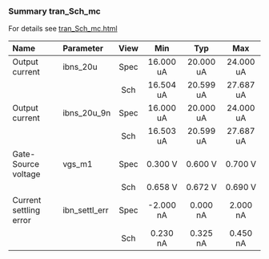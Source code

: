 ### Summary tran_Sch_mc

For details see <a href='tran_Sch_mc.html'>tran_Sch_mc.html</a>

|**Name**|**Parameter**|**View**|**Min** | **Typ** | **Max**|
|:---|:---|:---:|:---:|:---:|:---:|
|Output current|ibns\_20u | Spec | 16.000 uA | 20.000 uA | 24.000 uA |
| | | Sch|16.504 uA | 20.599 uA | 27.687 uA |
|Output current|ibns\_20u\_9n | Spec | 16.000 uA | 20.000 uA | 24.000 uA |
| | | Sch|16.503 uA | 20.599 uA | 27.687 uA |
|Gate-Source voltage|vgs\_m1 | Spec | 0.300 V | 0.600 V | 0.700 V |
| | | Sch|0.658 V | 0.672 V | 0.690 V |
|Current settling error|ibn\_settl\_err | Spec | -2.000 nA | 0.000 nA | 2.000 nA |
| | | Sch|0.230 nA | 0.325 nA | 0.450 nA |
